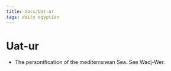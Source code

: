 ```yaml
---
title: docs/Uat-ur
tags: deity egyptian
---
```


# Uat-ur
- The personification of the mediterranean Sea. See Wadj-Wer.
